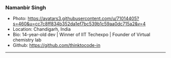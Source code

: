 ### Namanbir Singh
- Photo: https://avatars3.githubusercontent.com/u/71014405?s=460&u=cc7c8ff834b352da1ef7bc539b1c59aa0dc715a2&v=4
- Location: Chandigarh, India
- Bio: 14-year-old dev | Winner of IIT Techexpo | Founder of Virtual chemistry lab
- Github: https://github.com/thinktocode-in
***
